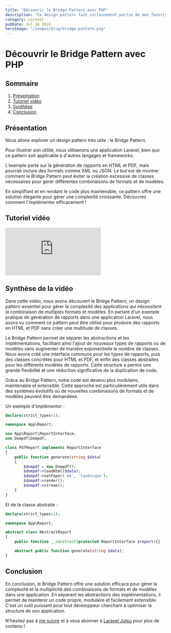 ```yaml
---
title: "Découvrir le Bridge Pattern avec PHP"
description: "Ce design pattern fait certainement partie de mes favoris. Voyons comment le construire."
category: Laravel
pubDate: Jul 16 2024
heroImage: "/images/blog/bridge-pattern.png"
---
```


# Découvrir le Bridge Pattern avec PHP

## Sommaire
1. [Présentation](#presentation)
2. [Tutoriel vidéo](#tutorielvideo)
3. [Synthèse](#synthese)
4. [Conclusion](#conclusion)

## Présentation <a name="presentation"></a>

Nous allons explorer un design pattern très utile : le Bridge Pattern.

Pour illustrer son utilité, nous utiliserons une application Laravel, bien que ce pattern soit applicable à d'autres langages et frameworks.

L'exemple porte sur la génération de rapports en HTML et PDF, mais pourrait inclure des formats comme XML ou JSON. Le but est de montrer comment le Bridge Pattern peut éviter la création excessive de classes nécessaires pour gérer différentes combinaisons de formats et de modèles.

En simplifiant et en rendant le code plus maintenable, ce pattern offre une solution élégante pour gérer une complexité croissante. Découvrez comment l'implémenter efficacement !

## Tutoriel vidéo <a name="tutorielvideo"></a>

<iframe class="w-full aspect-video" src="https://www.youtube.com/embed/KPmY__8SRUk" loading="lazy" frameborder="0" allowfullscreen></iframe>

## Synthèse de la vidéo <a name="synthese"></a>

Dans cette vidéo, nous avons découvert le Bridge Pattern, un design pattern essentiel pour gérer la complexité des applications qui nécessitent la combinaison de multiples formats et modèles. En partant d'un exemple pratique de génération de rapports dans une application Laravel, nous avons vu comment ce pattern peut être utilisé pour produire des rapports en HTML et PDF sans créer une multitude de classes.

Le Bridge Pattern permet de séparer les abstractions et les implémentations, facilitant ainsi l'ajout de nouveaux types de rapports ou de modèles sans augmenter de manière exponentielle le nombre de classes. Nous avons créé une interface commune pour les types de rapports, puis des classes concrètes pour HTML et PDF, et enfin des classes abstraites pour les différents modèles de rapports. Cette structure a permis une grande flexibilité et une réduction significative de la duplication de code.

Grâce au Bridge Pattern, notre code est devenu plus modulaire, maintenable et extensible. Cette approche est particulièrement utile dans des systèmes évolutifs où de nouvelles combinaisons de formats et de modèles peuvent être demandées.

Un exemple d'Implémentor :

```php
declare(strict_types=1);

namespace App\Report;

use App\Report\ReportInterface;
use Dompdf\Dompdf;

class PdfReport implements ReportInterface
{
    public function generate(string $data)
    {
        $dompdf = new Dompdf();
        $dompdf->loadHtml($data);
        $dompdf->setPaper('A4', 'landscape');
        $dompdf->render();
        $dompdf->stream();
    }
}
```

Et de la classe abstraite :

```php
declare(strict_types=1);

namespace App\Report;

abstract class AbstractReport
{
    public function __construct(protected ReportInterface $report){}

    abstract public function generate(string $data);
}
```

## Conclusion <a name="conclusion"></a>

En conclusion, le Bridge Pattern offre une solution efficace pour gérer la complexité et la multiplicité des combinaisons de formats et de modèles dans une application. En séparant les abstractions des implémentations, il permet de maintenir un code propre, modulaire et facilement extensible. C'est un outil puissant pour tout développeur cherchant à optimiser la structure de son application.

N'hésitez pas à [me suivre](https://twitter.com/LaravelJutsu) et à vous abonner à [Laravel Jutsu](https://www.youtube.com/@LaravelJutsu) pour plus de contenu !
